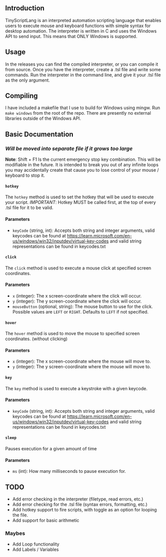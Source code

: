 ## Introduction

TinyScriptLang is an interpreted automation scripting language that enables users to execute mouse and keyboard functions with simple syntax for desktop automation. The interpreter is written in C and uses the Windows API to send input. This means that ONLY Windows is supported.

## Usage

In the releases you can find the compiled interpreter, or you can compile it from source. Once you have the interpreter, create a .tsl file and write some commands. Run the interpreter in the command line, and give it your .tsl file as the only argument.

## Compiling

I have included a makefile that I use to build for Windows using mingw. Run `make windows` from the root of the repo. There are presently no external libraries outside of the Windows API.

## Basic Documentation
### *Will be moved into separate file if it grows too large*

**Note**: Shift + F1 Is the current emergency stop key combination. This will be modifiable in the future. It is intended to break you out of any infinite loops you may accidentally create that cause you to lose control of your mouse / keyboard to stop it.

#### `hotkey` 

The `hotkey` method is used to set the hotkey that will be used to execute your script.
*IMPORTANT*: Hotkey MUST be called first, at the top of every .tsl file for it to be valid.

#### Parameters
- `keyCode` (string, int): Accepts both string and integer arguments, valid keycodes can be found at https://learn.microsoft.com/en-us/windows/win32/inputdev/virtual-key-codes and valid string representations can be found in keycodes.txt

#### `click`

The `click` method is used to execute a mouse click at specified screen coordinates.

#### Parameters
- `x` (integer): The x screen-coordinate where the click will occur.
- `y` (integer): The y screen-coordinate where the click will occur.
- `mouseButton` (optional, string): The mouse button to use for the click. Possible values are `LEFT` or `RIGHT`. Defaults to `LEFT` if not specified.

#### `hover`

The `hover` method is used to move the mouse to specified screen coordinates. (without clicking)

#### Parameters
- `x` (integer): The x screen-coordinate where the mouse will move to.
- `y` (integer): The y screen-coordinate where the mouse will move to.

#### `key`

The `key` method is used to execute a keystroke with a given keycode.

#### Parameters
- `keyCode` (string, int): Accepts both string and integer arguments, valid keycodes can be found at https://learn.microsoft.com/en-us/windows/win32/inputdev/virtual-key-codes and valid string representations can be found in keycodes.txt

#### `sleep`
Pauses execution for a given amount of time

#### Parameters
- `ms` (int): How many milliseconds to pause execution for.


## TODO
- Add error checking in the interpreter (filetype, read errors, etc.)
- Add error checking for the .tsl file (syntax errors, formatting, etc.)
- Add hotkey support to fire scripts, with toggle as an option for looping the file.
- Add support for basic arithmetic

### Maybes
- Add Loop functionality
- Add Labels / Variables 
